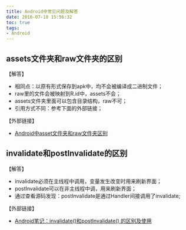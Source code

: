```yaml
---
title: Android中常见问题及解答
date: 2016-07-18 15:56:32
toc: true
tags:
- Android
---
```

## assets文件夹和raw文件夹的区别
【解答】
- 相同点：以原有形式保存到apk中，均不会被编译成二进制文件；
- raw里的文件会被映射到R.id中，assets不会；
- assets文件夹里面可以包含目录结构，raw不可；
- 引用方式不同：参考下面的外部链接；

【外部链接】
- [Android中asset文件夹和raw文件夹区别](Android中asset文件夹和raw文件夹区别)

## invalidate和postInvalidate的区别
【解答】
- invalidate必须在主线程中调用，变量发生改变时用来刷新界面；
- postInvalidate可以在非主线程中调，用来刷新界面；
- 通过查看源码发现：postInvalidate是通过Handler间接调用了invalidate;

【外部链接】
- [Android笔记：invalidate()和postInvalidate() 的区别及使用](http://blog.csdn.net/mars2639/article/details/6650876)
